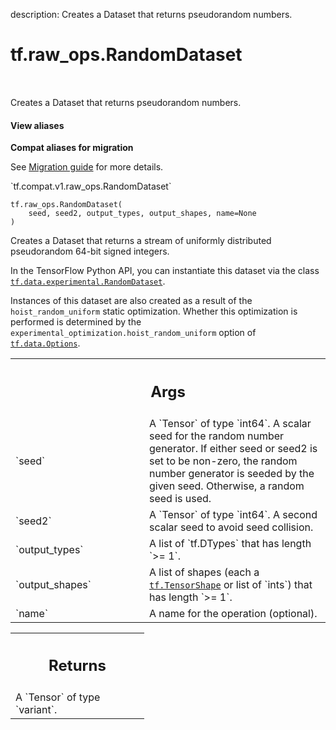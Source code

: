description: Creates a Dataset that returns pseudorandom numbers.

<div itemscope itemtype="http://developers.google.com/ReferenceObject">
<meta itemprop="name" content="tf.raw_ops.RandomDataset" />
<meta itemprop="path" content="Stable" />
</div>

# tf.raw_ops.RandomDataset

<!-- Insert buttons and diff -->

<table class="tfo-notebook-buttons tfo-api nocontent" align="left">

</table>



Creates a Dataset that returns pseudorandom numbers.

<section class="expandable">
  <h4 class="showalways">View aliases</h4>
  <p>
<b>Compat aliases for migration</b>
<p>See
<a href="https://www.tensorflow.org/guide/migrate">Migration guide</a> for
more details.</p>
<p>`tf.compat.v1.raw_ops.RandomDataset`</p>
</p>
</section>

<pre class="devsite-click-to-copy prettyprint lang-py tfo-signature-link">
<code>tf.raw_ops.RandomDataset(
    seed, seed2, output_types, output_shapes, name=None
)
</code></pre>



<!-- Placeholder for "Used in" -->

Creates a Dataset that returns a stream of uniformly distributed
pseudorandom 64-bit signed integers.

In the TensorFlow Python API, you can instantiate this dataset via the
class <a href="../../tf/data/experimental/RandomDataset.md"><code>tf.data.experimental.RandomDataset</code></a>.

Instances of this dataset are also created as a result of the
`hoist_random_uniform` static optimization. Whether this optimization is
performed is determined by the `experimental_optimization.hoist_random_uniform`
option of <a href="../../tf/data/Options.md"><code>tf.data.Options</code></a>.

<!-- Tabular view -->
 <table class="responsive fixed orange">
<colgroup><col width="214px"><col></colgroup>
<tr><th colspan="2"><h2 class="add-link">Args</h2></th></tr>

<tr>
<td>
`seed`
</td>
<td>
A `Tensor` of type `int64`.
A scalar seed for the random number generator. If either seed or
seed2 is set to be non-zero, the random number generator is seeded
by the given seed.  Otherwise, a random seed is used.
</td>
</tr><tr>
<td>
`seed2`
</td>
<td>
A `Tensor` of type `int64`.
A second scalar seed to avoid seed collision.
</td>
</tr><tr>
<td>
`output_types`
</td>
<td>
A list of `tf.DTypes` that has length `>= 1`.
</td>
</tr><tr>
<td>
`output_shapes`
</td>
<td>
A list of shapes (each a <a href="../../tf/TensorShape.md"><code>tf.TensorShape</code></a> or list of `ints`) that has length `>= 1`.
</td>
</tr><tr>
<td>
`name`
</td>
<td>
A name for the operation (optional).
</td>
</tr>
</table>



<!-- Tabular view -->
 <table class="responsive fixed orange">
<colgroup><col width="214px"><col></colgroup>
<tr><th colspan="2"><h2 class="add-link">Returns</h2></th></tr>
<tr class="alt">
<td colspan="2">
A `Tensor` of type `variant`.
</td>
</tr>

</table>

